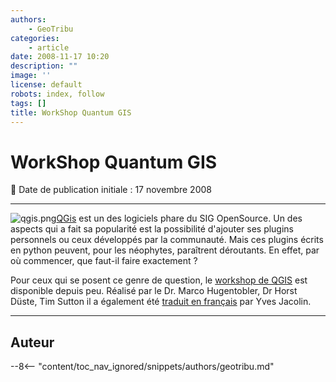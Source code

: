 ```yaml
---
authors:
    - GeoTribu
categories:
    - article
date: 2008-11-17 10:20
description: ""
image: ''
license: default
robots: index, follow
tags: []
title: WorkShop Quantum GIS
---
```


# WorkShop Quantum GIS

:calendar: Date de publication initiale : 17 novembre 2008

----

![qgis.png](/sites/default/files/Tuto/img/Blog/qgis/qgis.png)[QGis](http://www.qgis.org/) est un des logiciels phare du SIG OpenSource. Un des aspects qui a fait sa popularité est la possibilité d'ajouter ses plugins personnels ou ceux développés par la communauté. Mais ces plugins écrits en python peuvent, pour les néophytes, paraîtrent déroutants. En effet, par où commencer, que faut-il faire exactement ?

Pour ceux qui se posent ce genre de question, le [workshop de QGIS](http://softlibre.gloobe.org/lib/exe/fetch.php/qgis/workshop/qgis_plugins_fr.tar.gz?id=qgis%3Aworkshop%3Aplugin&cache=cache) est disponible depuis peu. Réalisé par le Dr. Marco Hugentobler, Dr Horst Düste, Tim Sutton il a également été [traduit en français](http://softlibre.gloobe.org/doku.php/qgis/workshop/plugin) par Yves Jacolin.

----

## Auteur

--8<-- "content/toc_nav_ignored/snippets/authors/geotribu.md"
